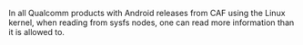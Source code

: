 In all Qualcomm products with Android releases from CAF using the Linux kernel, when reading from sysfs nodes, one can read more information than it is allowed to.